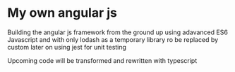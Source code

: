 # My own angular js
Building the angular js framework from the ground up
using adavanced ES6 Javascript and with only lodash as a temporary library ro be replaced by custom later on
using jest for unit testing

Upcoming code will be transformed and rewritten with typescript
